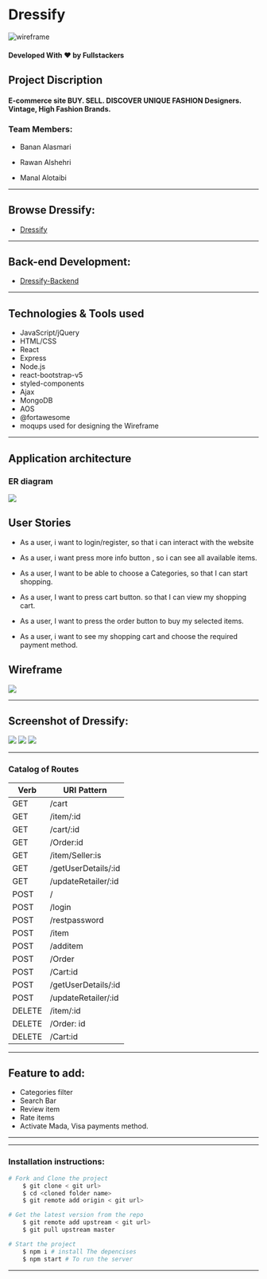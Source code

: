 # Dressify
![wireframe](/dressify/src/assets/imges/logo.png)
#### Developed With ❤️ by Fullstackers

## Project Discription
#### E-commerce site BUY. SELL. DISCOVER UNIQUE FASHION Designers. Vintage, High Fashion Brands. 

### Team Members:

- Banan Alasmari 

- Rawan Alshehri

- Manal Alotaibi

---


## Browse Dressify:
* [Dressify](https://dressify.herokuapp.com/)


---


## Back-end Development:
* [Dressify-Backend](https://git.generalassemb.ly/xmaanall/Project-4-AUTH)

---


## Technologies & Tools used 

* JavaScript/jQuery
* HTML/CSS
* React
* Express
* Node.js
* react-bootstrap-v5
* styled-components
* Ajax
* MongoDB
* AOS
* @fortawesome
* moqups used for designing the Wireframe

---
## Application architecture
### ER diagram

![ ](/dressify/src/assets/imges/Dressify-ERD.png)

## User Stories

* As a user, i want to login/register, so that i can interact with the website
* As a user, i want press more info button , so i can see all available items.

* As a user, I want to be able to choose a Categories, so that I can start shopping.

* As a user, I want to press cart button. so that I can view my shopping cart. 

* As a user, I want to press the order button to buy my selected items.

* As a user, i want to see my shopping cart and choose the required payment method.




## Wireframe

![ ](/dressify/src/assets/imges/Dressify-Prototype.png)


---

## Screenshot of Dressify:

![ ](/dressify/src/assets/imges/Dressify-1.png)
![ ](/dressify/src/assets/imges/Dressify-2.png)
![ ](/dressify/src/assets/imges/Dressify-3.png)

---

### Catalog of Routes
Verb         |  URI Pattern
------------ | -------------
GET    | /cart
GET    | /item/:id
GET    | /cart/:id
GET    | /Order:id
GET    | /item/Seller:is
GET    | /getUserDetails/:id
GET    | /updateRetailer/:id
POST   | /
POST   | /login
POST   | /restpassword
POST   | /item
POST   | /additem
POST   | /Order
POST   | /Cart:id
POST   | /getUserDetails/:id
POST   | /updateRetailer/:id
DELETE | /item/:id
DELETE | /Order: id
DELETE | /Cart:id

---

## Feature to add:

* Categories filter
* Search Bar
* Review item
* Rate items
* Activate Mada, Visa payments method.


---

---

### Installation instructions:

```bash
# Fork and Clone the project
    $ git clone < git url>
    $ cd <cloned folder name>
    $ git remote add origin < git url>

# Get the latest version from the repo
    $ git remote add upstream < git url>
    $ git pull upstream master

# Start the project
    $ npm i # install The depencises
    $ npm start # To run the server

```

---
